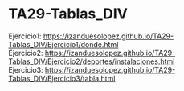 # TA29-Tablas_DIV

Ejercicio1: https://izanduesolopez.github.io/TA29-Tablas_DIV/Ejercicio1/donde.html  
Ejercicio2: https://izanduesolopez.github.io/TA29-Tablas_DIV/Ejercicio2/deportes/instalaciones.html  
Ejercicio3: https://izanduesolopez.github.io/TA29-Tablas_DIV/Ejercicio3/tabla.html  

